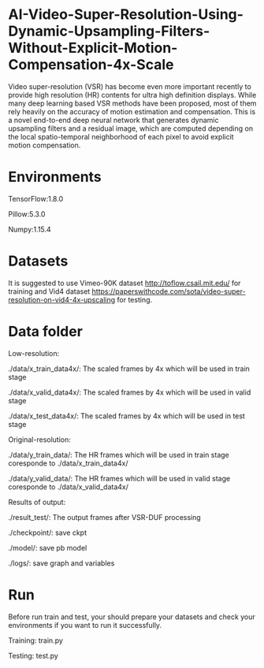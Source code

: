 # AI-Video-Super-Resolution-Using-Dynamic-Upsampling-Filters-Without-Explicit-Motion-Compensation-4x-Scale
Video super-resolution (VSR) has become even more important recently to provide high resolution (HR) contents for ultra high definition displays. While many deep learning based VSR methods have been proposed, most of them rely heavily on the accuracy of motion estimation and compensation.  This is a novel end-to-end deep neural network that generates dynamic upsampling filters and a residual image, which are computed depending on the local spatio-temporal neighborhood of each pixel to avoid explicit motion compensation. 

# Environments
TensorFlow:1.8.0

Pillow:5.3.0

Numpy:1.15.4

# Datasets
It is suggested to use Vimeo-90K dataset http://toflow.csail.mit.edu/ for training and Vid4 dataset https://paperswithcode.com/sota/video-super-resolution-on-vid4-4x-upscaling for testing.

# Data folder
Low-resolution:

./data/x_train_data4x/: The scaled frames by 4x which will be used in train stage

./data/x_valid_data4x/: The scaled frames by 4x which will be used in valid stage

./data/x_test_data4x/: The scaled frames by 4x which will be used in test stage

Original-resolution:

./data/y_train_data/: The HR frames which will be used in train stage coresponde to ./data/x_train_data4x/

./data/y_valid_data/: The HR frames which will be used in valid stage coresponde to ./data/x_valid_data4x/

Results of output:

./result_test/: The output frames after VSR-DUF processing

./checkpoint/: save ckpt

./model/: save pb model

./logs/: save graph and variables

# Run
Before run train and test, your should prepare your datasets and check your environments if you want to run it successfully.

Training: train.py

Testing: test.py

